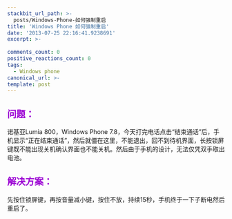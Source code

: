 ```yaml
---
stackbit_url_path: >-
  posts/Windows-Phone-如何强制重启
title: 'Windows Phone 如何强制重启'
date: '2013-07-25 22:16:41.9238691'
excerpt: >-
  
comments_count: 0
positive_reactions_count: 0
tags: 
  - Windows phone
canonical_url: >-
template: post
---
```

<h2><font color="#9b00d3">问题：</font></h2>  <p>诺基亚Lumia 800，Windows Phone 7.8，今天打完电话点击“结束通话”后，手机显示“正在结束通话”，然后就僵在这里，不能退出，回不到待机界面，长按锁屏键既不能出现关机确认界面也不能关机。然后由于手机的设计，无法仅凭双手取出电池。</p>  <h2><font color="#9b00d3">解决方案：</font></h2>  <p>先按住锁屏键，再按音量减小键，按住不放，持续15秒，手机终于一下子断电然后重启了。</p>
